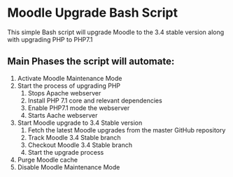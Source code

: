 # Moodle Upgrade Bash Script
This simple Bash script will upgrade Moodle to the 3.4 stable version along with upgrading PHP to PHP7.1

## Main Phases the script will automate:
1. Activate Moodle Maintenance Mode 
2. Start the process of upgrading PHP
   1. Stops Apache webserver
   2. Install PHP 7.1 core and relevant dependencies
   3. Enable PHP7.1 mode the webserver
   4. Starts Aache webserver
3. Start Moodle upgrade to 3.4 Stable version
   1. Fetch the latest Moodle upgrades from the master GitHub repository
   2. Track Moodle 3.4 Stable branch
   3. Checkout Moodle 3.4 Stable branch
   4. Start the upgrade process
4. Purge Moodle cache
5. Disable Moodle Maintenance Mode
